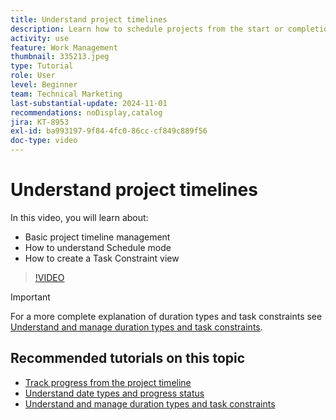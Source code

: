 ```yaml
---
title: Understand project timelines
description: Learn how to schedule projects from the start or completion date. Then learn how duration, predecessors, and task constraints affect the project plan.
activity: use
feature: Work Management
thumbnail: 335213.jpeg
type: Tutorial
role: User
level: Beginner
team: Technical Marketing
last-substantial-update: 2024-11-01
recommendations: noDisplay,catalog
jira: KT-8953
exl-id: ba993197-9f84-4fc0-86cc-cf849c889f56
doc-type: video
---
```

# Understand project timelines

In this video, you will learn about:

* Basic project timeline management
* How to understand Schedule mode
* How to create a Task Constraint view

>[!VIDEO](https://video.tv.adobe.com/v/335213/?quality=12&learn=on)

>[!IMPORTANT]
>
>For a more complete explanation of duration types and task constraints see [Understand and manage duration types and task constraints](/help/manage-work/intermediate-projects/understand-and-manage-duration-types-and-task-constraints.md).

## Recommended tutorials on this topic

* [Track progress from the project timeline](/help/manage-work/project-timelines/track-work-progress-from-the-project-timeline.md)
* [Understand date types and progress status](/help/manage-work/project-timelines/understand-task-dates-and-progress-status.md)
* [Understand and manage duration types and task constraints](/help/manage-work/intermediate-projects/understand-and-manage-duration-types-and-task-constraints.md)


